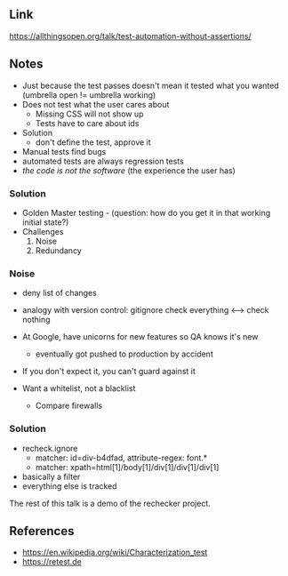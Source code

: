 ## Link

https://allthingsopen.org/talk/test-automation-without-assertions/

## Notes

- Just because the test passes doesn't mean it tested what you wanted
  (umbrella open != umbrella working)
- Does not test what the user cares about
  - Missing CSS will not show up
  - Tests have to care about ids
- Solution
  - don't define the test, approve it
- Manual tests find bugs
- automated tests are always regression tests
- _the code is not the software_ (the experience the user has)

### Solution

- Golden Master testing - (question: how do you get it in that working initial state?)
- Challenges
  1. Noise
  2. Redundancy

### Noise

- deny list of changes
- analogy with version control: gitignore
check everything <--> check nothing

- At Google, have unicorns for new features so QA knows it's new
  - eventually got pushed to production by accident
- If you don't expect it, you can't guard against it
- Want a whitelist, not a blacklist
  - Compare firewalls

### Solution

- recheck.ignore
  - matcher: id=div-b4dfad, attribute-regex: font.\*
  - matcher: xpath=html[1]/body[1]/div[1]/div[1]/div[1]
- basically a filter
- everything else is tracked

The rest of this talk is a demo of the rechecker project.

## References

- https://en.wikipedia.org/wiki/Characterization_test
- https://retest.de
